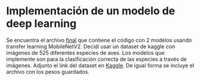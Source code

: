 # Implementación de un modelo de deep learning
Se encuentra el archivo [final](better_Implementacion_De_Un_Modelo_DeepLearning.ipynb) que contiene el código con 2 modelos usando transfer learning MobileNetV2. Decidí usar un dataset de kaggle con imágenes de 525 diferentes especies de aves. Los modelos que implemente son para la clasificación correcta de las especies a través de imágenes. Adjunto el link del dataset en [Kaggle](https://github.com/user/repo/blob/branch/other_file.md](https://www.kaggle.com/datasets/gpiosenka/100-bird-species/data)https://www.kaggle.com/datasets/gpiosenka/100-bird-species/data). De igual forma se incluye el archivo con los pesos guardados.

